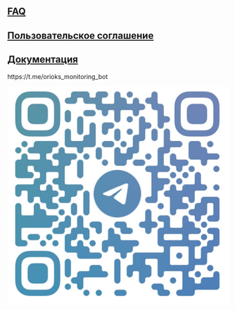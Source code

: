 
## [FAQ](./faq.html)

## [Пользовательское соглашение](./rules.html) 

## [Документация](./documentation.html) 

<p align="center">
	<p>https://t.me/orioks_monitoring_bot</p>
	<img src="img/qr.jpg" alt="qr code to bot" heigth="300">
</p>
